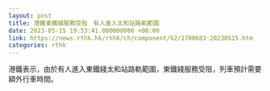 ```yaml
---
layout: post
title: 港鐵東鐵綫服務受阻　有人進入太和站路軌範圍　
date: 2023-05-15 19:53:41.000000000 +08:00
link: https://news.rthk.hk/rthk/ch/component/k2/1700683-20230515.htm
categories: rthk
---
```


港鐵表示，由於有人進入東鐵綫太和站路軌範圍，東鐵綫服務受阻，列車預計需要額外行車時間。
